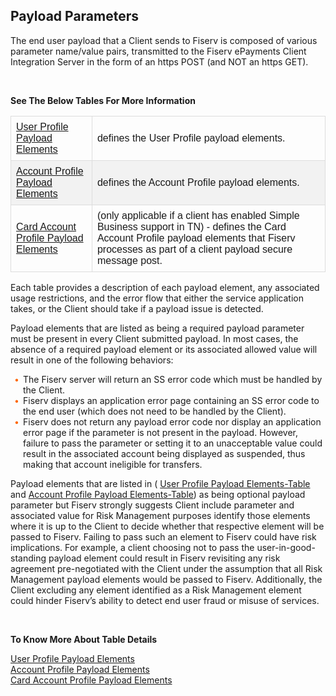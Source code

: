 ## Payload Parameters


The end user payload that a Client sends to Fiserv is composed of various parameter name/value pairs, transmitted to the Fiserv ePayments Client Integration Server in the form of an https POST (and NOT an https GET).


&nbsp;


**See The Below Tables For More Information**

<table class="digi-table">
<tr>
<td>
<a href="../docs/?path=docs/getting-started/TN-Integration-Guide/SSO-Tables/table-1.md">User Profile Payload Elements</a>
</td>
<td>
defines the User Profile payload elements.
</td>
</tr>
<tr>
<td>
<a href="../docs/?path=docs/getting-started/TN-Integration-Guide/SSO-Tables/table-2.md">Account Profile Payload Elements</a>
</td>
<td>
defines the Account Profile payload elements.
</td>
</tr>
<tr>
<td>
<a href="../docs/?path=docs/getting-started/TN-Integration-Guide/SSO-Tables/table-3.md">Card Account Profile Payload Elements</a>
</td>
<td>
(only applicable if a client has enabled Simple Business support in TN) - defines the Card Account Profile payload elements that Fiserv processes as part of a client payload secure message post.
</td>
</tr>
</table>

Each table provides a description of each payload element, any associated usage restrictions, and the error flow that either the service application takes, or the Client should take if a payload issue is detected. 

Payload elements that are listed as being a required payload parameter must be present in every Client submitted payload. In most cases, the absence of a required payload element or its associated allowed value will result in one of the following behaviors: 

<div class="card-body">
    <ul>
        <li>The Fiserv server will return an SS error code which must be handled by the Client. 
        </li>
        <li>Fiserv displays an application error page containing an SS error code to the end user (which does not need to be handled by the Client). 
        </li>
        <li>Fiserv does not return any payload error code nor display an application error page if the parameter is not present in the payload. However, failure to pass the parameter or setting it to an unacceptable value could result in the associated account being displayed as suspended, thus making that account ineligible for transfers. 
        </li>
    </ul>
</div>

<style>
    .card-body ul {
        list-style: none;
        padding-left: 20px;
    }
    .card-body ul li::before {
        content: "\2022";
        font-size: 1em;
        color: #f60;
        display: inline-block;
        width: 1em;
        margin-left: -1em;
    }
</style>

Payload elements that are listed in ( [User Profile Payload Elements-Table](?path=docs/getting-started/TN-Integration-Guide/SSO-Tables/table-1.md) and [Account Profile Payload Elements-Table](?path=docs/getting-started/TN-Integration-Guide/SSO-Tables/table-2.md)) as being optional payload parameter but Fiserv strongly suggests Client include parameter and associated value for Risk Management purposes identify those elements where it is up to the Client to decide whether that respective element will be passed to Fiserv. Failing to pass such an element to Fiserv could have risk implications. For example, a client choosing not to pass the user-in-good-standing payload element could result in Fiserv revisiting any risk agreement pre-negotiated with the Client under the assumption that all Risk Management payload elements would be passed to Fiserv. Additionally, the Client excluding any element identified as a Risk Management element could hinder Fiserv’s ability to detect end user fraud or misuse of services. 


&nbsp;

**To Know More About Table Details**

[User Profile Payload Elements](?path=docs/getting-started/TN-Integration-Guide/SSO-Tables/table-1.md)    
[Account Profile Payload Elements](?path=docs/getting-started/TN-Integration-Guide/SSO-Tables/table-2.md)     
[Card Account Profile Payload Elements](?path=docs/getting-started/TN-Integration-Guide/SSO-Tables/table-3.md)     


<style>
.center {
  display: block;
  margin-left: auto;
  margin-right: auto;
  height:300;
  width:400;
}
 .digi-table {
  font-family: Arial, Helvetica, sans-serif;
  border-collapse: collapse;
  width: 100%;
}

.digi-table td, #customers th {
  border: 1px solid #ddd;
  padding: 8px;
}

.digi-table tr:nth-child(even){background-color: #f2f2f2;}

.digi-table tr:hover {background-color: #ddd;}
</style>

